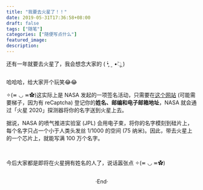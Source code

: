 ```yaml
---
title: "我要去火星了！！"
date: 2019-05-31T17:36:58+08:00
draft: false
tags: ["随笔"]
categories: ["随便写点什么"]
featured_image: 
description: 
---
```

<!-- 
<img alt="" src="https://mogeko.github.io/blog-images/r/069/" >
<span class="spoiler" ></span>
&emsp;&emsp;
 -->

还有一年就要去火星了，我会想念大家的 ( •̥́ ˍ •̀ू )

<img alt="" src="https://mogeko.github.io/blog-images/r/069/BoardingPass_MyNameOnMars2020.png" >

<br>

哈哈哈，给大家开个玩笑😂😂

✧(≖ ◡ ≖✿)这实际上是 NASA 发起的一项签名活动，只需要在[这个网站](https://mars.nasa.gov/participate/send-your-name/mars2020) (可能需要梯子，因为有 reCaptcha) 登记你的**姓名、邮编和电子邮箱地址**，NASA 就会通过「火星 2020」探测器将你的名字送到火星上去。

据说，NASA 的喷气推进实验室 (JPL) 会用电子束，将你的名字模刻到硅片上，每个名字只占一个小于人类头发丝 1/1000 的空间 (75 纳米)。因此，带去火星上的一个芯片上，就能写满 100 万个名字。

<br>

今后大家都是即将在火星拥有姓名的人了，说话嚣张点 ✧(≖ ◡ ≖✿)



<br>

<center>  ·End·  </center>
